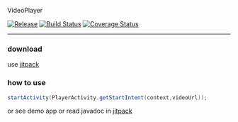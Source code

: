 VideoPlayer

[![Release](https://jitpack.io/v/Qixingchen/VideoPlayer.svg?style=flat-square)](https://jitpack.io/#Qixingchen/VideoPlayer)
[![Build Status](https://travis-ci.org/Qixingchen/VideoPlayer.svg?branch=master)](https://travis-ci.org/Qixingchen/VideoPlayer)
[![Coverage Status](https://coveralls.io/repos/github/Qixingchen/VideoPlayer/badge.svg)](https://coveralls.io/github/Qixingchen/VideoPlayer)

---
### download

 use [jitpack](https://jitpack.io/#Qixingchen/VideoPlayer)

### how to use

``` java
startActivity(PlayerActivity.getStartIntent(context,videoUrl));
```
or see demo app or
read javadoc in [jitpack](https://jitpack.io/com/github/Qixingchen/VideoPlayer/-SNAPSHOT/javadoc/)

